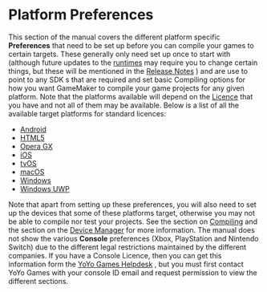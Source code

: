 # Platform Preferences

This section of the manual covers the different platform specific
**Preferences** that need to be set up before you can compile your games
to certain targets. These generally only need set up once to start with
(although future updates to the
[runtimes](IDE_Preferences/Runtime_Feed_Preferences) may require you
to change certain things, but these will be mentioned in the [Release
Notes](Release_Notes) ) and are use to point to any SDK s that are
required and set basic Compiling options for how you want GameMaker to
compile your game projects for any given platform. Note that the
platforms available will depend on the
[Licence](GMS2_Version_Information) that you have and not all of
them may be available. Below is a list of all the available target
platforms for standard licences:

-   [Android](Platform_Preferences/Android)
-   [HTML5](Platform_Preferences/HTML5)
-   [Opera GX](Platform_Preferences/Opera_GX_Preferences)
-   [iOS](Platform_Preferences/iOS)
-   [tvOS](Platform_Preferences/tvOS)
-   [macOS](Platform_Preferences/macOS)
-   [Windows](Platform_Preferences/Windows)
-   [Windows UWP](Platform_Preferences/Windows_UWP)

Note that apart from setting up these preferences, you will also need to
set up the devices that some of these platforms target, otherwise you
may not be able to compile nor test your projects. See the section on
[Compiling](../Introduction/Compiling) and the section on the
[Device Manager](The_Device_Manager) for more information. The
manual does not show the various **Console** preferences (Xbox,
PlayStation and Nintendo Switch) due to the different legal restrictions
maintained by the different companies. If you have a Console Licence,
then you can get this information form the [YoYo Games
Helpdesk](https://help.yoyogames.com/hc/en-us/categories/202590248-Console-Support)
, but you must first contact YoYo Games with your console ID email and
request permission to view the different sections.
